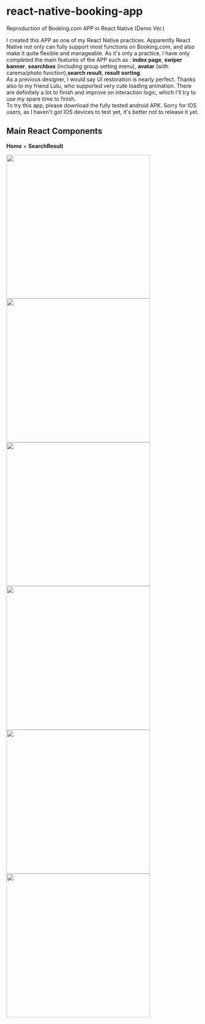 # react-native-booking-app
 Reproduction of Booking.com APP in React Native (Demo Ver.)

I created this APP as one of my React Native practices. Apparently React Native not only can fully support most functions on Booking.com, and also make it quite flexible and manageable. As it's only a practice, I have only completed the main features of the APP such as : 
<b>index page</b>, <b>swiper banner</b>, <b>searchbox</b> (including group setting menu), <b>avatar</b> (with carema/photo function),<b>search result</b>, <b>result sorting</b>. <br/>
As a previous designer, I would say UI restoration is nearly perfect. Thanks also to my friend Lulu, who supported very cute loading animation. There are definitely a lot to finish and improve on interaction logic, which I'll try to use my spare time to finish.</br>
To try this app, please download the fully tested android APK. Sorry for IOS users, as I haven't got IOS devices to test yet, it's better not to release it yet.<br/>

## Main React Components
**Home** + **SearchResult**

<img src="https://github.com/sfyan/react-native-booking-app/blob/master/images/ss1.jpg" width='375'><img src="https://github.com/sfyan/react-native-booking-app/blob/master/images/ss2.jpg" width='375'>
<img src="https://github.com/sfyan/react-native-booking-app/blob/master/images/ss3.jpg" width='375'><img src="https://github.com/sfyan/react-native-booking-app/blob/master/images/ss4.jpg" width='375'>
<img src="https://github.com/sfyan/react-native-booking-app/blob/master/images/ss5.jpg" width='375'><img src="https://github.com/sfyan/react-native-booking-app/blob/master/images/loading_1.gif" width='375'>
